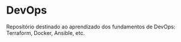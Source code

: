 # DevOps
Repositório destinado ao aprendizado dos fundamentos de DevOps: Terraform, Docker, Ansible, etc.
